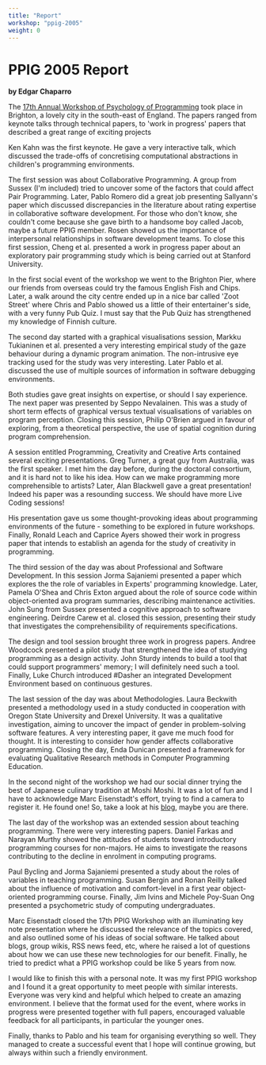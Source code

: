 ```yaml
---
title: "Report"
workshop: "ppig-2005"
weight: 0
---
```

PPIG 2005 Report
================



**by Edgar Chaparro**

The [17th Annual Workshop of Psychology of Programming](/node/111) took place in Brighton, a lovely city in the south-east of England. The papers ranged from keynote talks through technical papers, to 'work in progress' papers that described a great range of exciting projects

Ken Kahn was the first keynote. He gave a very interactive talk, which discussed the trade-offs of concretising computational abstractions in children's programming environments.

The first session was about Collaborative Programming. A group from Sussex (I'm included) tried to uncover some of the factors that could affect Pair Programming. Later, Pablo Romero did a great job presenting Sallyann's paper which discussed discrepancies in the literature about rating expertise in collaborative software development. For those who don't know, she couldn't come because she gave birth to a handsome boy called Jacob, maybe a future PPIG member. Rosen showed us the importance of interpersonal relationships in software development teams. To close this first session, Cheng et al. presented a work in progress paper about an exploratory pair programming study which is being carried out at Stanford University.

In the first social event of the workshop we went to the Brighton Pier, where our friends from overseas could try the famous English Fish and Chips. Later, a walk around the city centre ended up in a nice bar called 'Zoot Street' where Chris and Pablo showed us a little of their entertainer's side, with a very funny Pub Quiz. I must say that the Pub Quiz has strengthened my knowledge of Finnish culture.

The second day started with a graphical visualisations session, Markku Tukianinen et al. presented a very interesting empirical study of the gaze behaviour during a dynamic program animation. The non-intrusive eye tracking used for the study was very interesting. Later Pablo et al. discussed the use of multiple sources of information in software debugging environments.

Both studies gave great insights on expertise, or should I say experience. The next paper was presented by Seppo Nevalainen. This was a study of short term effects of graphical versus textual visualisations of variables on program perception. Closing this session, Philip O'Brien argued in favour of exploring, from a theoretical perspective, the use of spatial cognition during program comprehension.

A session entitled Programming, Creativity and Creative Arts contained several exciting presentations. Greg Turner, a great guy from Australia, was the first speaker. I met him the day before, during the doctoral consortium, and it is hard not to like his idea. How can we make programming more comprehensible to artists? Later, Alan Blackwell gave a great presentation! Indeed his paper was a resounding success. We should have more Live Coding sessions!

His presentation gave us some thought-provoking ideas about programming environments of the future - something to be explored in future workshops. Finally, Ronald Leach and Caprice Ayers showed their work in progress paper that intends to establish an agenda for the study of creativity in programming.

The third session of the day was about Professional and Software Development. In this session Jorma Sajaniemi presented a paper which explores the the role of variables in Experts' programming knowledge. Later, Pamela O'Shea and Chris Exton argued about the role of source code within object-oriented ava program summaries, describing maintenance activities. John Sung from Sussex presented a cognitive approach to software engineering. Deirdre Carew et al. closed this session, presenting their study that investigates the comprehensibility of requirements specifications.

The design and tool session brought three work in progress papers. Andree Woodcock presented a pilot study that strengthened the idea of studying programming as a design activity. John Sturdy intends to build a tool that could support programmers' memory; I will definitely need such a tool. Finally, Luke Church introduced #Dasher an integrated Development Environment based on continuous gestures.

The last session of the day was about Methodologies. Laura Beckwith presented a methodology used in a study conducted in cooperation with Oregon State University and Drexel University. It was a qualitative investigation, aiming to uncover the impact of gender in problem-solving software features. A very interesting paper, it gave me much food for thought. It is interesting to consider how gender affects collaborative programming. Closing the day, Enda Dunican presented a framework for evaluating Qualitative Research methods in Computer Programming Education.

In the second night of the workshop we had our social dinner trying the best of Japanese culinary tradition at Moshi Moshi. It was a lot of fun and I have to acknowledge Marc Eisenstadt's effort, trying to find a camera to register it. He found one! So, take a look at his [blog](http://kmi.open.ac.uk/people/marc/index.php), maybe you are there.

The last day of the workshop was an extended session about teaching programming. There were very interesting papers. Daniel Farkas and Narayan Murthy showed the attitudes of students toward introductory programming courses for non-majors. He aims to investigate the reasons contributing to the decline in enrolment in computing programs.

Paul Bycling and Jorma Sajaniemi presented a study about the roles of variables in teaching programming. Susan Bergin and Ronan Reilly talked about the influence of motivation and comfort-level in a first year object-oriented programming course. Finally, Jim Ivins and Michele Poy-Suan Ong presented a psychometric study of computing undergraduates.

Marc Eisenstadt closed the 17th PPIG Workshop with an illuminating key note presentation where he discussed the relevance of the topics covered, and also outlined some of his ideas of social software. He talked about blogs, group wikis, RSS news feed, etc, where he raised a lot of questions about how we can use these new technologies for our benefit. Finally, he tried to predict what a PPIG workshop could be like 5 years from now.

I would like to finish this with a personal note. It was my first PPIG workshop and I found it a great opportunity to meet people with similar interests. Everyone was very kind and helpful which helped to create an amazing environment. I believe that the format used for the event, where works in progress were presented together with full papers, encouraged valuable feedback for all participants, in particular the younger ones.

Finally, thanks to Pablo and his team for organising everything so well. They managed to create a successful event that I hope will continue growing, but always within such a friendly environment.
